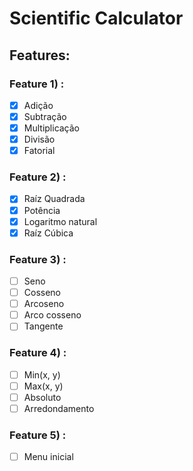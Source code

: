 # Scientific Calculator

## Features:

### Feature 1) :
- [X] Adição
- [X] Subtração
- [X] Multiplicação
- [X] Divisão
- [X] Fatorial

### Feature 2) :
- [X] Raíz Quadrada
- [X] Potência
- [X] Logaritmo natural 
- [X] Raíz Cúbica

### Feature 3) :
- [ ] Seno
- [ ] Cosseno
- [ ] Arcoseno
- [ ] Arco cosseno
- [ ] Tangente

### Feature 4) :
- [ ] Min(x, y)
- [ ] Max(x, y)
- [ ] Absoluto
- [ ] Arredondamento

### Feature 5) :
- [ ] Menu inicial

